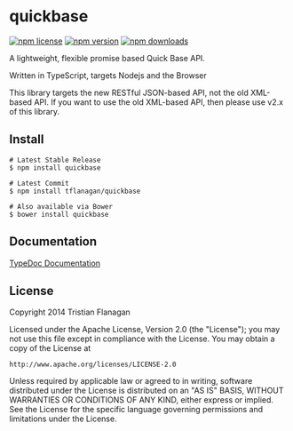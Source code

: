 quickbase
==============

[![npm license](https://img.shields.io/npm/l/quickbase.svg)](https://www.npmjs.com/package/quickbase) [![npm version](https://img.shields.io/npm/v/quickbase.svg)](https://www.npmjs.com/package/quickbase) [![npm downloads](https://img.shields.io/npm/dm/quickbase.svg)](https://www.npmjs.com/package/quickbase)

A lightweight, flexible promise based Quick Base API.

Written in TypeScript, targets Nodejs and the Browser

This library targets the new RESTful JSON-based API, not the old XML-based API. If you want to use the old XML-based API, then please use v2.x of this library.

Install
-------
```
# Latest Stable Release
$ npm install quickbase

# Latest Commit
$ npm install tflanagan/quickbase

# Also available via Bower
$ bower install quickbase
```

Documentation
-------------

[TypeDoc Documentation](https://tflanagan.github.io/quickbase/)

License
-------
Copyright 2014 Tristian Flanagan

Licensed under the Apache License, Version 2.0 (the "License");
you may not use this file except in compliance with the License.
You may obtain a copy of the License at

    http://www.apache.org/licenses/LICENSE-2.0

Unless required by applicable law or agreed to in writing, software
distributed under the License is distributed on an "AS IS" BASIS,
WITHOUT WARRANTIES OR CONDITIONS OF ANY KIND, either express or implied.
See the License for the specific language governing permissions and
limitations under the License.
